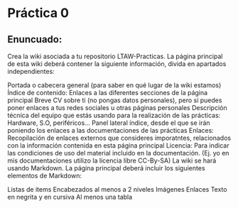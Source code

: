 # Práctica 0

## Enuncuado:

Crea la wiki asociada a tu repositorio LTAW-Practicas. La página principal de esta wiki deberá contener la siguiente información, divida en apartados independientes:

Portada o cabecera general (para saber en qué lugar de la wiki estamos)
Índice de contenido: Enlaces a las diferentes secciones de la página principal
Breve CV sobre ti (no pongas datos personales), pero sí puedes poner enlaces a tus redes sociales u otras páginas personales
Descripción técnica del equipo que estás usando para la realización de las prácticas: Hardware, S.O, periféricos...
Panel lateral índice, desde el que se irán poniendo los enlaces a las documentaciones de las prácticas
Enlaces: Recopilación de enlaces externos que consideres imporatntes, relacionados con la información contenida en esta página principal
Licencia: Para indicar las condiciones de uso del material incluido en la documentación. (Ej. yo en mis documentaciones utilizo la licencia libre CC-By-SA)
La wiki se hará usando Markdown. La página principal deberá incluir los siguientes elementos de Markdown:

Listas de items
Encabezados al menos a 2 niveles
Imágenes
Enlaces
Texto en negrita y en cursiva
Al menos una tabla
